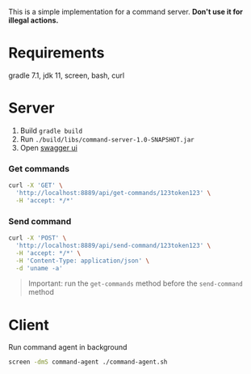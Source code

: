 This is a simple implementation for a command server. **Don't use it for illegal actions.**

# Requirements
gradle 7.1, jdk 11, screen, bash, curl

# Server
1. Build `gradle build`
2. Run `./build/libs/command-server-1.0-SNAPSHOT.jar` 
3. Open [swagger ui](http://localhost:8889) 

### Get commands
```bash
curl -X 'GET' \
  'http://localhost:8889/api/get-commands/123token123' \
  -H 'accept: */*'
```

### Send command
```bash
curl -X 'POST' \
  'http://localhost:8889/api/send-command/123token123' \
  -H 'accept: */*' \
  -H 'Content-Type: application/json' \
  -d 'uname -a'
```

> Important: run the `get-commands` method before the `send-command` method

# Client
Run command agent in background
```bash
screen -dmS command-agent ./command-agent.sh
```
